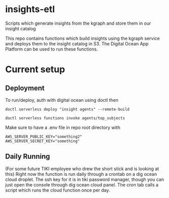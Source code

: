 # insights-etl
Scripts which generate insights from the kgraph and store them in our insight catalog

This repo contains functions which build insights using the kgraph service and deploys them to the insight catalog in S3. The Digital Ocean App Platform can be used to run these functions.

# Current setup

## Deployment
To run/deploy, auth with digital ocean using doctl then

```doctl serverless deploy "insight agents" --remote-build```

```doctl serverless functions invoke agents/top_subjects```

Make sure to have a .env file in repo root directory with
```
AWS_SERVER_PUBLIC_KEY="something2"
AWS_SERVER_SECRET_KEY="something"
```

## Daily Running 
(For some future TIKI employee who drew the short stick and is looking at this) Right now the function is run daily through a crontab on a dig ocean cloud droplet. The ssh key for it is in tiki password manager, though you can just open the console through dig ocean cloud panel. The cron tab calls a script which runs the cloud function once per day. 
